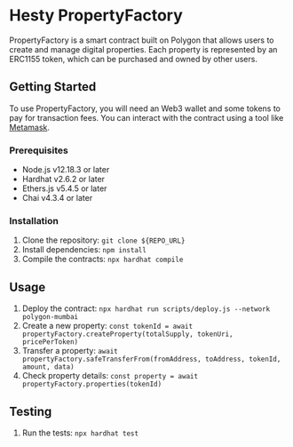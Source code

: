 # Hesty PropertyFactory

PropertyFactory is a smart contract built on Polygon that allows users to create and manage digital properties. Each property is represented by an ERC1155 token, which can be purchased and owned by other users.

## Getting Started

To use PropertyFactory, you will need an Web3 wallet and some tokens to pay for transaction fees. You can interact with the contract using a tool like [Metamask](https://metamask.io/).

### Prerequisites

- Node.js v12.18.3 or later
- Hardhat v2.6.2 or later
- Ethers.js v5.4.5 or later
- Chai v4.3.4 or later
### Installation

1. Clone the repository: `git clone ${REPO_URL}`
2. Install dependencies: `npm install`
3. Compile the contracts: `npx hardhat compile`

## Usage

1. Deploy the contract: `npx hardhat run scripts/deploy.js --network polygon-mumbai`
2. Create a new property: `const tokenId = await propertyFactory.createProperty(totalSupply, tokenUri, pricePerToken)`
3. Transfer a property: `await propertyFactory.safeTransferFrom(fromAddress, toAddress, tokenId, amount, data)`
4. Check property details: `const property = await propertyFactory.properties(tokenId)`

## Testing

1. Run the tests: `npx hardhat test`

